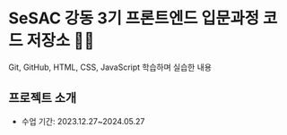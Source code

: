 # SeSAC 강동 3기 프론트엔드 입문과정 코드 저장소 👩‍💻
Git, GitHub, HTML, CSS, JavaScript 학습하며 실습한 내용

## 프로젝트 소개
* 수업 기간: 2023.12.27~2024.05.27
